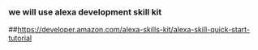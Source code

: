 ### we will use alexa development skill kit

##https://developer.amazon.com/alexa-skills-kit/alexa-skill-quick-start-tutorial
